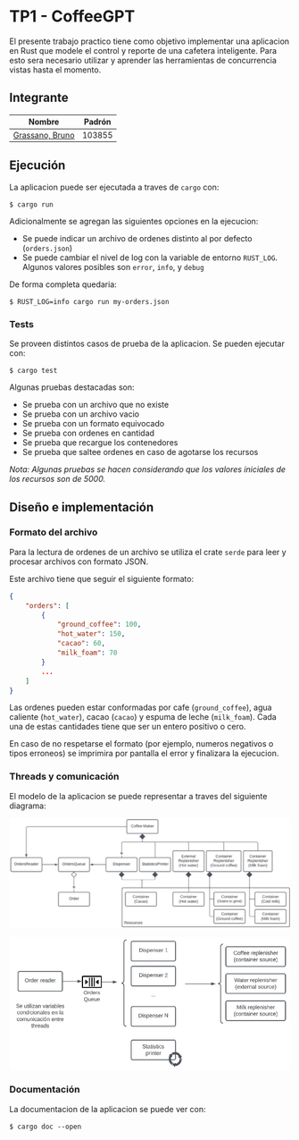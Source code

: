 # TP1 - CoffeeGPT

El presente trabajo practico tiene como objetivo implementar una aplicacion en Rust que modele el control y reporte de una cafetera inteligente. Para esto sera necesario utilizar y aprender las herramientas de concurrencia vistas hasta el momento.

## Integrante

| Nombre                                                        | Padrón |
| ------------------------------------------------------------- | ------ |
| [Grassano, Bruno](https://github.com/brunograssano)           | 103855 |

## Ejecución

La aplicacion puede ser ejecutada a traves de `cargo` con:

```
$ cargo run
```

Adicionalmente se agregan las siguientes opciones en la ejecucion:
* Se puede indicar un archivo de ordenes distinto al por defecto (`orders.json`)
* Se puede cambiar el nivel de log con la variable de entorno `RUST_LOG`. Algunos valores posibles son `error`, `info`, y `debug`

De forma completa quedaria:
```
$ RUST_LOG=info cargo run my-orders.json
```

### Tests

Se proveen distintos casos de prueba de la aplicacion. Se pueden ejecutar con:
```
$ cargo test
```

Algunas pruebas destacadas son:
* Se prueba con un archivo que no existe
* Se prueba con un archivo vacio
* Se prueba con un formato equivocado
* Se prueba con ordenes en cantidad
* Se prueba que recargue los contenedores
* Se prueba que saltee ordenes en caso de agotarse los recursos

*Nota: Algunas pruebas se hacen considerando que los valores iniciales de los recursos son de 5000.*

## Diseño e implementación

### Formato del archivo
Para la lectura de ordenes de un archivo se utiliza el crate `serde` para leer y procesar archivos con formato JSON.

Este archivo tiene que seguir el siguiente formato:
```json
{
    "orders": [
        {
            "ground_coffee": 100,
            "hot_water": 150,
            "cacao": 60,
            "milk_foam": 70
        }
        ...
    ]
}
```

Las ordenes pueden estar conformadas por cafe (`ground_coffee`), agua caliente (`hot_water`), cacao (`cacao`) y espuma de leche (`milk_foam`). Cada una de estas cantidades tiene que ser un entero positivo o cero.

En caso de no respetarse el formato (por ejemplo, numeros negativos o tipos erroneos) se imprimira por pantalla el error y finalizara la ejecucion.

### Threads y comunicación

El modelo de la aplicacion se puede representar a traves del siguiente diagrama:

![Relaciones entre las estructuras de la aplicación](docs/relationships.jpg)

![Threads de la aplicación](docs/threads.jpg)

### Documentación
La documentacion de la aplicacion se puede ver con:
```
$ cargo doc --open
```
